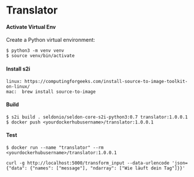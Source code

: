 # **Translator**



#### Activate Virtual Env

Create a Python virtual environment:

```
$ python3 -m venv venv
$ source venv/bin/activate
```

#### Install s2i


    linux: https://computingforgeeks.com/install-source-to-image-toolkit-on-linux/
    mac:  brew install source-to-image


#### Build

```
$ s2i build . seldonio/seldon-core-s2i-python3:0.7 translator:1.0.0.1
$ docker push <yourdockerhubusername>/translator:1.0.0.1
```

#### Test

```
$ docker run --name "translator" --rm <yourdockerhubusername>/translator:1.0.0.1

curl -g http://localhost:5000/transform_input --data-urlencode 'json={"data": {"names": ["message"], "ndarray": ["Wie läuft dein Tag"]}}'


```